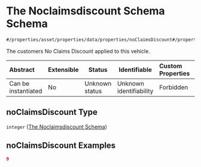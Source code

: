 # The Noclaimsdiscount Schema Schema

```txt
#/properties/asset/properties/data/properties/noClaimsDiscount#/properties/asset/properties/data/properties/noClaimsDiscount
```

The customers No Claims Discount applied to this vehicle.


| Abstract            | Extensible | Status         | Identifiable            | Custom Properties | Additional Properties | Access Restrictions | Defined In                                                                                       |
| :------------------ | ---------- | -------------- | ----------------------- | :---------------- | --------------------- | ------------------- | ------------------------------------------------------------------------------------------------ |
| Can be instantiated | No         | Unknown status | Unknown identifiability | Forbidden         | Allowed               | none                | [policy_transaction.schema.json\*](../out/policy_transaction.schema.json "open original schema") |

## noClaimsDiscount Type

`integer` ([The Noclaimsdiscount Schema](policy_transaction-properties-the-asset-schema-properties-the-data-schema-properties-the-noclaimsdiscount-schema.md))

## noClaimsDiscount Examples

```json
9
```
